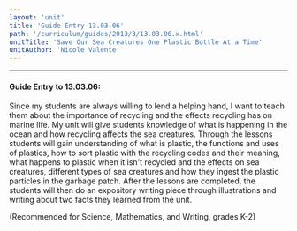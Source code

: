 ```yaml
---
layout: 'unit'
title: 'Guide Entry 13.03.06'
path: '/curriculum/guides/2013/3/13.03.06.x.html'
unitTitle: 'Save Our Sea Creatures One Plastic Bottle At a Time'
unitAuthor: 'Nicole Valente'
---
```


<body>
<hr/>
 <h4>
  Guide Entry to 13.03.06:
 </h4>
 <p>
  Since my students are always willing to lend a helping hand, I want to teach them about the importance of recycling and the effects recycling has on marine life. My unit will give students knowledge of what is happening in the ocean and how recycling affects the sea creatures. Through the lessons students will gain understanding of what is plastic, the functions and uses of plastics, how to sort plastic with the recycling codes and their meaning, what happens to plastic when it isn't recycled and the effects on sea creatures, different types of sea creatures and how they ingest the plastic particles in the garbage patch. After the lessons are completed, the students will then do an expository writing piece through illustrations and writing about two facts they learned from the unit.
 </p>
 <p>
  <b>
  </b>
 </p>
 <p>
  (Recommended for Science, Mathematics, and Writing, grades K-2)
 </p>

</body>
